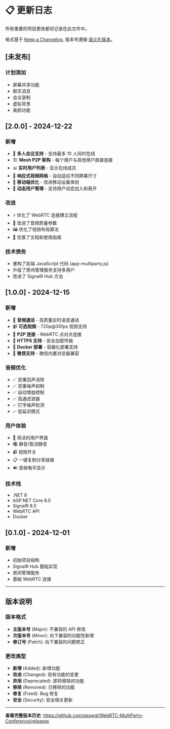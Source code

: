 # 📋 更新日志

所有重要的项目更改都将记录在此文件中。

格式基于 [Keep a Changelog](https://keepachangelog.com/zh-CN/1.0.0/),
版本号遵循 [语义化版本](https://semver.org/lang/zh-CN/)。

## [未发布]

### 计划添加
- 屏幕共享功能
- 聊天消息
- 会议录制
- 虚拟背景
- 美颜功能

## [2.0.0] - 2024-12-22

### 新增
- 🎉 **多人会议支持** - 支持最多 10 人同时在线
- 🏗️ **Mesh P2P 架构** - 每个用户与其他用户直接连接
- 📊 **实时用户列表** - 显示在线成员
- 🎨 **响应式视频网格** - 自动适应不同屏幕尺寸
- 📱 **移动端优化** - 改进移动设备体验
- 🔄 **动态用户管理** - 支持用户动态加入和离开

### 改进
- ⚡ 优化了 WebRTC 连接建立流程
- 🎯 改进了音频质量参数
- 🖼️ 优化了视频布局算法
- 📝 完善了文档和使用指南

### 技术债务
- 重构了前端 JavaScript 代码 (app-multiparty.js)
- 升级了房间管理服务支持多用户
- 改进了 SignalR Hub 方法

## [1.0.0] - 2024-12-15

### 新增
- 🎤 **音频通话** - 高质量实时语音通话
- 📹 **可选视频** - 720p@30fps 视频支持
- 🔗 **P2P 连接** - WebRTC 点对点连接
- 🔐 **HTTPS 支持** - 安全加密传输
- 🐳 **Docker 部署** - 容器化部署支持
- 📱 **微信支持** - 微信内置浏览器兼容

### 音频优化
- ✅ 双重回声消除
- ✅ 双重噪声抑制
- ✅ 自动增益控制
- ✅ 高通滤波器
- ✅ 打字噪声检测
- ✅ 低延迟模式

### 用户体验
- 🎨 简洁的用户界面
- 🔇 静音/取消静音
- 📹 视频开关
- 📋 一键复制分享链接
- 🔊 音频电平显示

### 技术栈
- .NET 8
- ASP.NET Core 8.0
- SignalR 8.0
- WebRTC API
- Docker

## [0.1.0] - 2024-12-01

### 新增
- 初始项目结构
- SignalR Hub 基础实现
- 房间管理服务
- 基础 WebRTC 连接

---

## 版本说明

### 版本格式
- **主版本号** (Major): 不兼容的 API 修改
- **次版本号** (Minor): 向下兼容的功能性新增
- **修订号** (Patch): 向下兼容的问题修正

### 更改类型
- **新增** (Added): 新增功能
- **改进** (Changed): 现有功能的变更
- **弃用** (Deprecated): 即将移除的功能
- **移除** (Removed): 已移除的功能
- **修复** (Fixed): Bug 修复
- **安全** (Security): 安全相关更新

---

**查看完整版本历史**: https://github.com/qsswgl/WebRTC-MultiParty-Conference/releases

